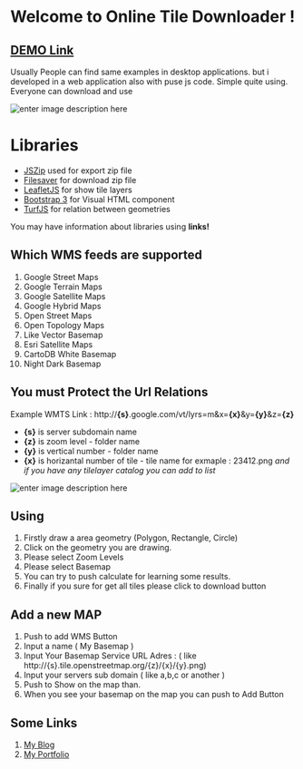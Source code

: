 # Welcome to Online Tile Downloader !
## [DEMO Link](http://alikilic.org/tiledownloader/)
Usually People can find same examples in desktop applications. but i developed in a web application also with puse js code. Simple quite using. Everyone can download and use

![enter image description here](http://alikilic.org/tiledownloader/img/tiledownload.png)

# Libraries
 - [JSZip](https://stuk.github.io/jszip/) used for export zip file
 - [Filesaver](https://github.com/eligrey/FileSaver.js/) for download zip file
 - [LeafletJS](https://github.com/Leaflet/Leaflet) for show tile layers
 - [Bootstrap 3](https://getbootstrap.com/docs/3.3/components/) for Visual HTML component
 - [TurfJS](https://github.com/Turfjs/turf) for relation between geometries

You may have information about libraries using  **links!**

## Which WMS feeds are supported

 1. Google Street Maps
 2. Google Terrain Maps
 3. Google Satellite Maps
 4. Google Hybrid Maps
 5. Open Street Maps
 6. Open Topology Maps
 7. Like Vector Basemap
 8. Esri Satellite Maps
 9. CartoDB White Basemap
 10. Night Dark Basemap 



## You must Protect the Url Relations

Example WMTS Link : http://**{s}**.google.com/vt/lyrs=m&x=**{x}**&y=**{y}**&z=**{z}**

 - **{s}** is server subdomain name
 - **{z}** is zoom level - folder name
 - **{y}** is vertical number - folder name
 - **{x}** is horizantal number of tile - tile name for exmaple : 23412.png
*and if you have any tilelayer catalog you can add to list*

![enter image description here](http://alikilic.org/tiledownloader/img/tiledown2.png)

## Using

 1. Firstly draw a area geometry (Polygon, Rectangle, Circle)
 2. Click on the geometry you are drawing. 
 3. Please select Zoom Levels 
 4. Please select Basemap
 5. You can try to push calculate for learning some results. 
 6. Finally if you sure for get all tiles please click to download button

 ## Add a new MAP

 1. Push to add WMS Button
 2. Input a name ( My Basemap ) 
 3. Input Your Basemap Service URL Adres : ( like http://{s}.tile.openstreetmap.org/{z}/{x}/{y}.png) 
 4. Input your servers sub domain ( like a,b,c or another )
 5. Push to Show on the map than. 
 6. When you see your basemap on the map you can push to Add Button

## Some Links
 1. [My Blog](http://www.admin.alikilic.org/)
 2. [My Portfolio](http://www.portfolio.alikilic.org)
